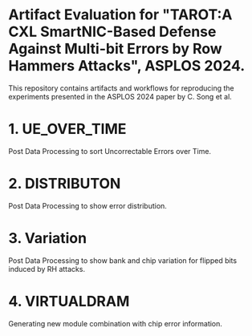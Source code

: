 # Artifact Evaluation for "TAROT:A CXL SmartNIC-Based Defense Against Multi-bit Errors by Row Hammers Attacks", ASPLOS 2024.
This repository contains artifacts and workflows for reproducing the experiments presented in the ASPLOS 2024 paper by C. Song et al.

# 1. UE_OVER_TIME

Post Data Processing to sort Uncorrectable Errors over Time.

# 2. DISTRIBUTON

Post Data Processing to show error distribution.

# 3. Variation

Post Data Processing to show bank and chip variation for flipped bits induced by RH attacks.

# 4. VIRTUALDRAM

Generating new module combination with chip error information.
